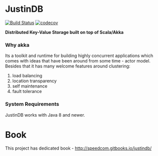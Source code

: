 # JustinDB

[![Build Status](https://travis-ci.org/speedcom/JustinDB.svg?branch=master)](https://travis-ci.org/speedcom/JustinDB)
[![codecov](https://codecov.io/gh/speedcom/JustinDB/branch/master/graph/badge.svg)](https://codecov.io/gh/speedcom/JustinDB)

**Distributed Key-Value Storage built on top of Scala/Akka**

### Why akka
Its a toolkit and runtime for building highly concurrent applications which comes
with ideas that have been around from some time - actor model.
Besides that it has many welcome features around clustering:

1. load balancing
2. location transparency
3. self maintenance
4. fault tolerance

### System Requirements
JustinDB works with Java 8 and newer.

# Book
This project has dedicated book - http://speedcom.gitbooks.io/justindb/